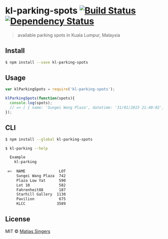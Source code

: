 # kl-parking-spots [![Build Status](http://img.shields.io/travis/matiassingers/kl-parking-spots.svg?style=flat-square)](https://travis-ci.org/matiassingers/kl-parking-spots) [![Dependency Status](http://img.shields.io/gemnasium/matiassingers/kl-parking-spots.svg?style=flat-square)](https://gemnasium.com/matiassingers/kl-parking-spots)
> available parking spots in Kuala Lumpur, Malaysia

## Install

```sh
$ npm install --save kl-parking-spots
```


## Usage

```js
var klParkingSpots = require('kl-parking-spots');

klParkingSpots(function(spots){
  console.log(spots);
  // => [ { name: 'Sungei Wang Plaza', datetime: '31/01/2015 21:40:02', lot: '742', type: 'Shopping Mall', ...
});
```


## CLI

```sh
$ npm install --global kl-parking-spots
```

```sh
$ kl-parking --help

  Example
    kl-parking
    
 =>  NAME               LOT
     Sungei Wang Plaza  742
     Plaza Low Yat      590
     Lot 10             582
     Fahrenheit88       187
     Starhill Gallery  1130
     Pavilion           675
     KLCC              3589
```


## License

MIT © [Matias Singers](http://mts.io)
